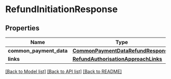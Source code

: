 # RefundInitiationResponse

## Properties
Name | Type | Description | Notes
------------ | ------------- | ------------- | -------------
**common_payment_data** | [**CommonPaymentDataRefundResponse**](CommonPaymentDataRefundResponse.md) |  | 
**links** | [**RefundAuthorisationApproachLinks**](RefundAuthorisationApproachLinks.md) |  | [optional] 

[[Back to Model list]](../README.md#documentation-for-models) [[Back to API list]](../README.md#documentation-for-api-endpoints) [[Back to README]](../README.md)

